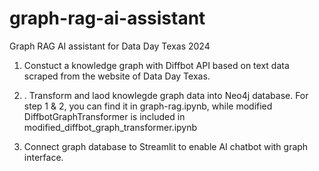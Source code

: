 # graph-rag-ai-assistant
Graph RAG AI assistant for Data Day Texas 2024

1. Constuct a knowledge graph with Diffbot API based on text data scraped from the website of Data Day Texas.

2. . Transform and laod knowlegde graph data into Neo4j database.
   For step 1 & 2, you can find it in graph-rag.ipynb, while modified DiffbotGraphTransformer is included in modified_diffbot_graph_transformer.ipynb

3. Connect graph database to Streamlit to enable AI chatbot with graph interface.

